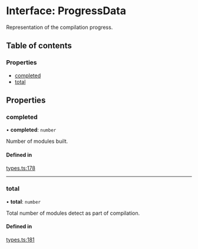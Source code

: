 # Interface: ProgressData

Representation of the compilation progress.

## Table of contents

### Properties

- [completed](ProgressData.md#completed)
- [total](ProgressData.md#total)

## Properties

### completed

• **completed**: `number`

Number of modules built.

#### Defined in

[types.ts:178](https://github.com/callstack/repack/blob/81f067f/packages/dev-server/src/types.ts#L178)

___

### total

• **total**: `number`

Total number of modules detect as part of compilation.

#### Defined in

[types.ts:181](https://github.com/callstack/repack/blob/81f067f/packages/dev-server/src/types.ts#L181)
